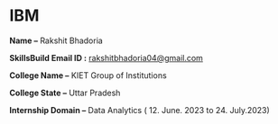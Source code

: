 # IBM

**Name –** Rakshit Bhadoria

**SkillsBuild Email ID :** rakshitbhadoria04@gmail.com

**College Name –** KIET Group of Institutions

**College State –** Uttar Pradesh

**Internship Domain –** Data Analytics ( 12. June. 2023 to 24. July.2023)

 


